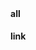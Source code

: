 ---
---


```bash

```





```bash
```












#### all




























#### link







